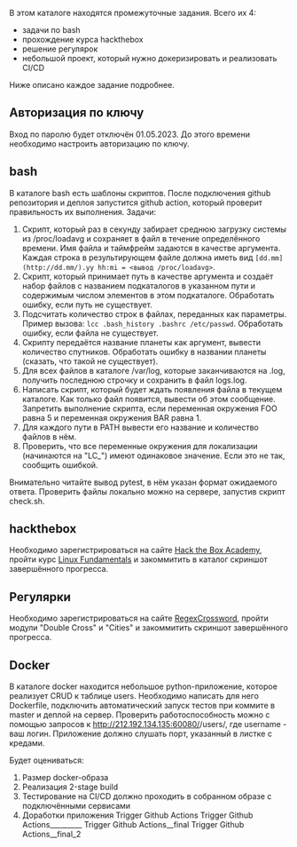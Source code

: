 В этом каталоге находятся промежуточные задания. Всего их 4:

- задачи по bash
- прохождение курса hackthebox
- решение регулярок
- небольшой проект, который нужно докеризировать и реализовать CI/CD

Ниже описано каждое задание подробнее.

## Авторизация по ключу

Вход по паролю будет отключён 01.05.2023. До этого времени необходимо настроить авторизацию по ключу.

## bash

В каталоге bash есть шаблоны скриптов. После подключения github репозитория и деплоя запустится github action, который проверит правильность их выполнения. Задачи:

1. Скрипт, который раз в секунду забирает среднюю загрузку системы из /proc/loadavg и сохраняет в файл в течение определённого времени. Имя файла и таймфрейм задаются в качестве аргумента. Каждая строка в результирующем файле должна иметь вид `[dd.mm](http://dd.mm/).yy hh:mi = <вывод /proc/loadavg>`.
2. Скрипт, который принимает путь в качестве аргумента и создаёт набор файлов с названием подкаталогов в указанном пути и содержимым числом элементов в этом подкаталоге. Обработать ошибку, если путь не существует.
3. Подсчитать количество строк в файлах, переданных как параметры. Пример вызова: `lcc .bash_history .bashrc /etc/passwd`. Обработать ошибку, если файла не существует.
4. Скрипту передаётся название планеты как аргумент, вывести количество спутников. Обработать ошибку в названии планеты (сказать, что такой не существует).
5. Для всех файлов в каталоге /var/log, которые заканчиваются на .log, получить последнюю строчку и сохранить в файл logs.log.
6. Написать скрипт, который будет ждать появления файла в текущем каталоге. Как только файл появится, вывести об этом сообщение. Запретить выполнение скрипта, если переменная окружения FOO равна 5 и переменная окружения BAR равна 1.
7. Для каждого пути в PATH вывести его название и количество файлов в нём.
8. Проверить, что все переменные окружения для локализации (начинаются на "LC_") имеют одинаковое значение. Если это не так, сообщить ошибкой.

Внимательно читайте вывод pytest, в нём указан формат ожидаемого ответа. Проверить файлы локально можно на сервере, запустив скрипт check.sh.

## hackthebox

Необходимо зарегистрироваться на сайте [Hack the Box Academy](https://academy.hackthebox.com/), пройти курс [Linux Fundamentals](https://academy.hackthebox.com/module/details/18) и закоммитить в каталог скриншот завершённого прогресса.

## Регулярки

Необходимо зарегистрироваться на сайте [RegexCrossword](https://regexcrossword.com/), пройти модули "Double Cross" и "Cities" и закоммитить скриншот завершённого прогресса.

## Docker

В каталоге docker находится небольшое python-приложение, которое реализует CRUD к таблице users. Необходимо написать для него Dockerfile, подключить автоматический запуск тестов при коммите в master и деплой на сервер. Проверить работоспособность можно с помощью запросов к http://212.192.134.135:60080/<username>/users/, где username - ваш логин. Приложение должно слушать порт, указанный в листке с кредами.

Будет оцениваться:
1. Размер docker-образа
2. Реализация 2-stage build
3. Тестирование на CI/CD должно проходить в собранном образе с подключёнными сервисами
4. Доработки приложения
Trigger Github Actions
Trigger Github Actions_________
Trigger Github Actions__final
Trigger Github Actions__final_2
